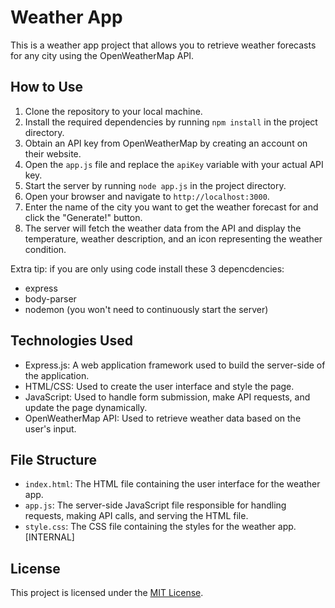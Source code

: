 # Weather App

This is a weather app project that allows you to retrieve weather forecasts for any city using the OpenWeatherMap API.

## How to Use

1. Clone the repository to your local machine.
2. Install the required dependencies by running `npm install` in the project directory.
3. Obtain an API key from OpenWeatherMap by creating an account on their website.
4. Open the `app.js` file and replace the `apiKey` variable with your actual API key.
5. Start the server by running `node app.js` in the project directory.
6. Open your browser and navigate to `http://localhost:3000`.
7. Enter the name of the city you want to get the weather forecast for and click the "Generate!" button.
8. The server will fetch the weather data from the API and display the temperature, weather description, and an icon representing the weather condition.

Extra tip:
if you are only using code install these 3 depencdencies:
- express
- body-parser
- nodemon (you won't need to continuously start the server)

## Technologies Used

- Express.js: A web application framework used to build the server-side of the application.
- HTML/CSS: Used to create the user interface and style the page.
- JavaScript: Used to handle form submission, make API requests, and update the page dynamically.
- OpenWeatherMap API: Used to retrieve weather data based on the user's input.

## File Structure

- `index.html`: The HTML file containing the user interface for the weather app.
- `app.js`: The server-side JavaScript file responsible for handling requests, making API calls, and serving the HTML file.
- `style.css`: The CSS file containing the styles for the weather app. [INTERNAL]

## License

This project is licensed under the [MIT License](LICENSE).
